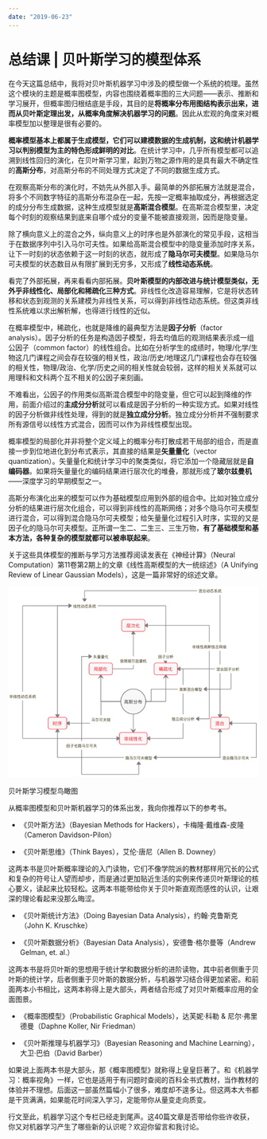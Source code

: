 ```yaml
---
date: "2019-06-23"
---  
```

      
# 总结课 | 贝叶斯学习的模型体系
在今天这篇总结中，我将对贝叶斯机器学习中涉及的模型做一个系统的梳理。虽然这个模块的主题是概率图模型，内容也围绕着概率图的三大问题——表示、推断和学习展开，但概率图归根结底是手段，其目的是**将概率分布用图结构表示出来，进而从贝叶斯定理出发，从概率角度解决机器学习的问题**。因此从宏观的角度来对概率模型加以整理是很有必要的。

**概率模型基本上都属于生成模型，它们可以建模数据的生成机制，这和统计机器学习以判别模型为主的特色形成鲜明的对比**。在统计学习中，几乎所有模型都可以追溯到线性回归的演化，在贝叶斯学习里，起到万物之源作用的是具有最大不确定性的**高斯分布**，对高斯分布的不同处理方式决定了不同的数据生成方式。

在观察高斯分布的演化时，不妨先从外部入手。最简单的外部拓展方法就是混合，将多个不同数字特征的高斯分布混杂在一起，先按一定概率抽取成分，再根据选定的成分分布生成数据，这种生成模型就是**高斯混合模型**。在高斯混合模型里，决定每个时刻的观察结果到底来自哪个成分的变量不能被直接观测，因而是隐变量。

除了横向意义上的混合之外，纵向意义上的时序也是外部演化的常见手段，这相当于在数据序列中引入马尔可夫性。如果给高斯混合模型中的隐变量添加时序关系，让下一时刻的状态依赖于这一时刻的状态，就形成了**隐马尔可夫模型**。如果隐马尔可夫模型的状态数目从有限扩展到无穷多，又形成了**线性动态系统**。

<!-- [[[read_end]]] -->

看完了外部拓展，再来看看内部拓展。**贝叶斯模型的内部改进与统计模型类似，无外乎非线性化、局部化和稀疏化三种方式**。非线性化改造容易理解，它是将状态转移和状态到观测的关系建模为非线性关系，可以得到非线性动态系统。但这类非线性系统难以求出解析解，也得进行线性的近似。

在概率模型中，稀疏化，也就是降维的最典型方法是**因子分析**（factor analysis）。因子分析的任务是构造因子模型，将去均值后的观测结果表示成一组公因子（common factor）的线性组合。比如在分析学生的成绩时，物理/化学/生物这几门课程之间会存在较强的相关性，政治/历史/地理这几门课程也会存在较强的相关性，物理/政治、化学/历史之间的相关性就会较弱，这样的相关关系就可以用理科和文科两个互不相关的公因子来刻画。

不难看出，公因子的作用类似高斯混合模型中的隐变量，但它可以起到降维的作用，前面介绍过的**主成分分析**就可以看成是因子分析的一种实现方式。如果对线性的因子分析做非线性处理，得到的就是**独立成分分析**。独立成分分析并不强制要求所有源信号以线性方式混合，因而可以作为非线性模型出现。

概率模型的局部化并非将整个定义域上的概率分布打散成若干局部的组合，而是直接一步到位地进化到分布式表示，其直接的结果是**矢量量化**（vector quantization）。矢量量化和统计学习中的聚类类似，将它添加一个隐藏层就是**自编码器**。如果将矢量量化的编码结果进行层次化的堆叠，那就形成了**玻尔兹曼机**——深度学习的早期模型之一。

高斯分布演化出来的模型可以作为基础模型应用到外部的组合中。比如对独立成分分析的结果进行层次化组合，可以得到非线性的高斯网络；对多个隐马尔可夫模型进行混合，可以得到混合隐马尔可夫模型；给矢量量化过程引入时序，实现的又是因子化的隐马尔可夫模型。正所谓一生二、二生三、三生万物，**有了基础模型和基本方法，各种复杂的模型就都可以被串联起来**。

关于这些具体模型的推断与学习方法推荐阅读发表在《神经计算》（Neural Computation）第11卷第2期上的文章《线性高斯模型的大一统综述》（A Unifying Review of Linear Gaussian Models），这是一篇非常好的综述文章。

![](./httpsstatic001geekbangorgresourceimageb758b7ca408ee79402b8174dec9aa1fbdf58.png)

贝叶斯学习模型鸟瞰图

从概率图模型和贝叶斯机器学习的体系出发，我向你推荐以下的参考书。

* 《贝叶斯方法》（Bayesian Methods for Hackers），卡梅隆·戴维森-皮隆（Cameron Davidson-Pilon）

* 《贝叶斯思维》（Think Bayes），艾伦·唐尼（Allen B. Downey）

这两本书是贝叶斯概率理论的入门读物，它们不像学院派的教材那样用冗长的公式和复杂的符号让人望而却步，而是通过更加贴近生活的实例来传递贝叶斯理论的核心要义，读起来比较轻松。这两本书能带给你关于贝叶斯直观而感性的认识，让艰深的理论看起来没那么晦涩。

* 《贝叶斯统计方法》（Doing Bayesian Data Analysis），约翰·克鲁斯克（John K. Kruschke）

* 《贝叶斯数据分析》（Bayesian Data Analysis），安德鲁·格尔曼等（Andrew Gelman, et. al.）

这两本书是将贝叶斯的思想用于统计学和数据分析的进阶读物，其中前者侧重于贝叶斯的统计学，后者侧重于贝叶斯的数据分析，与机器学习结合得更加紧密。和前面两本小书相比，这两本称得上是大部头，两者结合形成了对贝叶斯概率应用的全面图景。

* 《概率图模型》（Probabilistic Graphical Models），达芙妮·科勒 \& 尼尔·弗里德曼（Daphne Koller, Nir Friedman）

* 《贝叶斯推理与机器学习》（Bayesian Reasoning and Machine Learning），大卫·巴伯（David Barber）

如果说上面两本书是大部头，那《概率图模型》就称得上皇皇巨著了。和《机器学习：概率视角》一样，它也是适用于有问题时查阅的百科全书式教材，当作教材的体验并不理想。后面这一部虽然篇幅小了很多，难度却不遑多让。但这两本大书都是干货满满，如果能花时间深入学习，定能带你从量变走向质变。

行文至此，机器学习这个专栏已经走到尾声。这40篇文章是否带给你些许收获，你又对机器学习产生了哪些新的认识呢？欢迎你留言和我讨论。